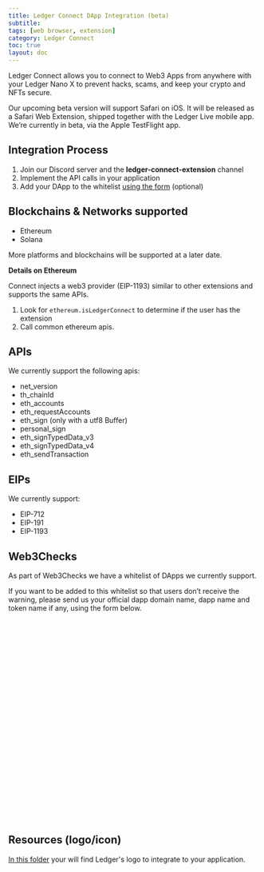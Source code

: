 ```yaml
---
title: Ledger Connect DApp Integration (beta)
subtitle:
tags: [web browser, extension]
category: Ledger Connect
toc: true
layout: doc
---
```


Ledger Connect allows you to connect to Web3 Apps from anywhere with your Ledger Nano X to prevent hacks, scams, and keep your crypto and NFTs secure.

Our upcoming beta version will support Safari on iOS. It will be released as a Safari Web Extension, shipped together with the Ledger Live mobile app. We’re currently in beta, via the Apple TestFlight app. 

## Integration Process

1. Join our Discord server and the **ledger-connect-extension** channel
2. Implement the API calls in your application
3. Add your DApp to the whitelist [using the form](#web3checks) (optional)

## Blockchains & Networks supported

- Ethereum
- Solana

More platforms and blockchains will be supported at a later date.


**Details on Ethereum**

Connect injects a web3 provider (EIP-1193) similar to other extensions and supports the same APIs.
1. Look for `ethereum.isLedgerConnect` to determine if the user has the extension
2. Call common ethereum apis.

## APIs

We currently support the following apis:
- net_version
- th_chainId
- eth_accounts
- eth_requestAccounts
- eth_sign (only with a utf8 Buffer)
- personal_sign
- eth_signTypedData_v3
- eth_signTypedData_v4
- eth_sendTransaction

## EIPs

We currently support:
- EIP-712
- EIP-191
- EIP-1193

## Web3Checks

As part of Web3Checks we have a whitelist of DApps we currently support.

If you want to be added to this whitelist so that users don’t receive the warning, please send us your official dapp domain name, dapp name and token name if any, using the form below.

<div data-tf-widget="XaCLvew6" data-tf-iframe-props="title=My typeform" data-tf-medium="snippet" style="width:100%;height:400px;"></div><script src="//embed.typeform.com/next/embed.js"></script>

## Resources (logo/icon)

[In this folder](https://drive.google.com/drive/folders/1NxfzuhheZ__RgVTFEgGxnY-E3PvK4YHI?usp=sharing ) your will find Ledger's logo to integrate to your application. 
